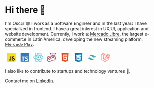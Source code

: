 
# Hi there 👋

I'm Oscar 😄 I work as a Software Engineer and in the last years I have specialized in frontend. I have a great interest in UX/UI, application and website development. Currently, I work at [Mercado Libre](https://forbes.cl/tag/mercado-libre), the largest e-commerce in Latin America, developing the new streaming platform, [Mercado Play](https://forbes.cl/negocios/2024-02-21/como-la-mayor-tecnologica-de-america-latina-se-esta-lanzando-a-la-conquista-del-video).

<img src="./images/icons/javascript.png" alt="Javascript" width="40"/>
<img src="./images/icons/typescript.png" alt="Typescript" width="40"/>
<img src="./images/icons/react.png" alt="React" width="40"/>
<img src="./images/icons/jest.png" alt="Jest" width="40"/>
<img src="./images/icons/html5.png" alt="HTML5" width="40"/>
<img src="./images/icons/css3.png" alt="CSS3" width="40"/>
<img src="./images/icons/tailwind.png" alt="Tailwind" width="40"/>
<img src="./images/icons/laravel.png" alt="Laravel" width="40"/>

I also like to contribute to startups and technology ventures 🚀.

Contact me on [LinkedIn](https://www.linkedin.com/in/ocarmora/).
